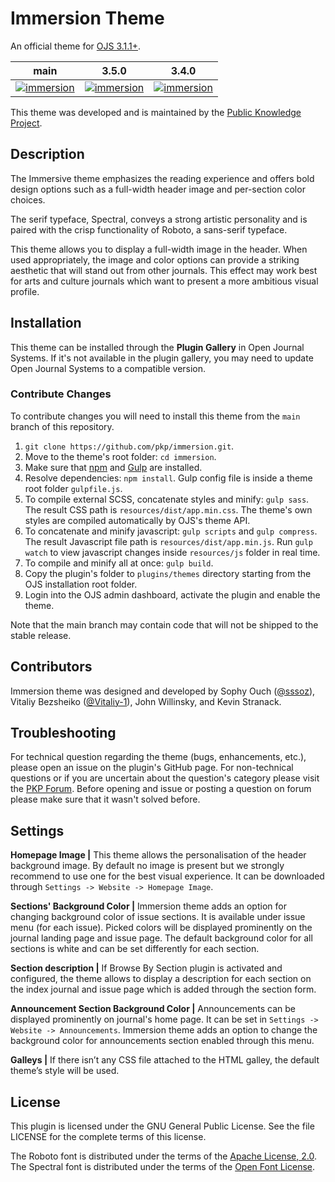 # Immersion Theme

An official theme for [OJS 3.1.1+](https://pkp.sfu.ca/ojs/).

| main                                                                                                                                               | 3.5.0                                                                                                                                                              | 3.4.0                                                                                                                                                              |
|----------------------------------------------------------------------------------------------------------------------------------------------------|--------------------------------------------------------------------------------------------------------------------------------------------------------------------|--------------------------------------------------------------------------------------------------------------------------------------------------------------------|
| [![immersion](https://github.com/pkp/immersion/actions/workflows/main.yml/badge.svg)](https://github.com/pkp/immersion/actions/workflows/main.yml) | [![immersion](https://github.com/pkp/immersion/actions/workflows/stable-3_5_0.yml/badge.svg)](https://github.com/pkp/immersion/actions/workflows/stable-3_5_0.yml) | [![immersion](https://github.com/pkp/immersion/actions/workflows/stable-3_4_0.yml/badge.svg)](https://github.com/pkp/immersion/actions/workflows/stable-3_4_0.yml) |

This theme was developed and is maintained by the [Public Knowledge Project](https://pkp.sfu.ca/).

## Description
The Immersive theme emphasizes the reading experience and offers bold design options such as a full-width header image and per-section color choices.

The serif typeface, Spectral, conveys a strong artistic personality and is paired with the crisp functionality of Roboto, a sans-serif typeface.

This theme allows you to display a full-width image in the header. When used appropriately, the image and color options can provide a striking aesthetic that will stand out from other journals. This effect may work best for arts and culture journals which want to present a more ambitious visual profile.

## Installation
This theme can be installed through the **Plugin Gallery** in Open Journal Systems. If it's not available in the plugin gallery, you may need to update Open Journal Systems to a compatible version.

### Contribute Changes

To contribute changes you will need to install this theme from the `main` branch of this repository.

1. `git clone https://github.com/pkp/immersion.git`.
2. Move to the theme's root folder: `cd immersion`.
3. Make sure that [npm](https://www.npmjs.com/get-npm) and [Gulp](https://gulpjs.com/) are installed.
4. Resolve dependencies: `npm install`. Gulp config file is inside a theme root folder `gulpfile.js`.
5. To compile external SCSS, concatenate styles and minify: `gulp sass`. The result CSS path is `resources/dist/app.min.css`. The theme's own styles are compiled automatically by OJS's theme API.
6. To concatenate and minify javascript: `gulp scripts` and `gulp compress`. The result Javascript file path is `resources/dist/app.min.js`. Run `gulp watch` to view javascript changes inside `resources/js` folder in real time.
7. To compile and minify all at once: `gulp build`.
8. Copy the plugin's folder to `plugins/themes` directory starting from the OJS installation root folder.
9. Login into the OJS admin dashboard, activate the plugin and enable the theme.

Note that the main branch may contain code that will not be shipped to the stable release.

## Contributors
Immersion theme was designed and developed by Sophy Ouch ([@sssoz](https://github.com/sssoz)), Vitaliy Bezsheiko ([@Vitaliy-1](https://github.com/Vitaliy-1)), John Willinsky, and Kevin Stranack.

## Troubleshooting
For technical question regarding the theme (bugs, enhancements, etc.), please open an issue on the plugin's GitHub page. For non-technical questions or if you are uncertain about the question's category please visit the [PKP Forum](https://forum.pkp.sfu.ca/). Before opening and issue or posting a question on forum please make sure that it wasn't solved before.

## Settings
**Homepage Image |** This theme allows the personalisation of the header background image. By default no image is present but we strongly recommend to use one for the best visual experience. It can be downloaded through `Settings -> Website -> Homepage Image`.

**Sections' Background Color |** Immersion theme adds an option for changing background color of issue sections. It is available under issue menu (for each issue). Picked colors will be displayed prominently on the journal landing page and issue page. The default background color for all sections is white and can be set differently for each section.

**Section description |** If Browse By Section plugin is activated and configured, the theme allows to display a description for each section on the index journal and issue page which is added through the section form.

**Announcement Section Background Color |** Announcements can be displayed prominently on journal's home page. It can be set in `Settings -> Website -> Announcements`. Immersion theme adds an option to change the background color for announcements section enabled through this menu.

**Galleys |** If there isn’t any CSS file attached to the HTML galley, the default theme’s style will be used.

## License
This plugin is licensed under the GNU General Public License. See the file LICENSE for the complete terms of this license.

The Roboto font is distributed under the terms of the [Apache License, 2.0](http://www.apache.org/licenses/LICENSE-2.0). The Spectral font is distributed under the terms of the [Open Font License](https://scripts.sil.org/cms/scripts/page.php?site_id=nrsi&id=OFL).
